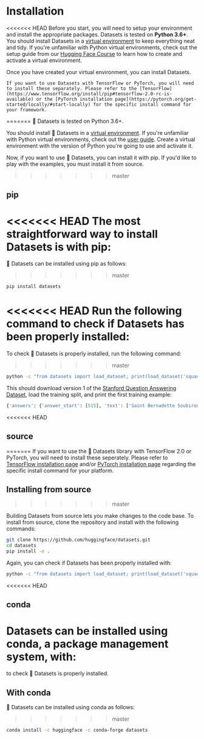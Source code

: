 # Installation

<<<<<<< HEAD
Before you start, you will need to setup your environment and install the appropriate packages. Datasets is tested on **Python 3.6+**. You should install Datasets in a [virtual environment](https://docs.python.org/3/library/venv.html) to keep everything neat and tidy. If you're unfamiliar with Python virtual environments, check out the setup guide from our [Hugging Face Course](https://huggingface.co/course/chapter0?fw=pt) to learn how to create and activate a virtual environment.

Once you have created your virtual environment, you can install Datasets.

```{note}
If you want to use Datasets with TensorFlow or PyTorch, you will need to install these separately. Please refer to the [TensorFlow](https://www.tensorflow.org/install/pip#tensorflow-2.0-rc-is-available) or the [PyTorch installation page](https://pytorch.org/get-started/locally/#start-locally) for the specific install command for your framework.
```
=======
🤗 Datasets is tested on Python 3.6+.

You should install 🤗 Datasets in a [virtual environment](https://docs.python.org/3/library/venv.html). If you're
unfamiliar with Python virtual environments, check out the [user guide](https://packaging.python.org/guides/installing-using-pip-and-virtual-environments/). Create a virtual environment with the version of Python you're going to use and activate it.

Now, if you want to use 🤗 Datasets, you can install it with pip. If you'd like to play with the examples, you must install it from source.
>>>>>>> master

## pip

<<<<<<< HEAD
The most straightforward way to install Datasets is with pip:
=======
🤗 Datasets can be installed using pip as follows:
>>>>>>> master

```bash
pip install datasets
```

<<<<<<< HEAD
Run the following command to check if Datasets has been properly installed:
=======
To check 🤗 Datasets is properly installed, run the following command:
>>>>>>> master

```bash
python -c "from datasets import load_dataset; print(load_dataset('squad', split='train')[0])"
```

This should download version 1 of the [Stanford Question Answering Dataset](https://rajpurkar.github.io/SQuAD-explorer/), load the training split, and print the first training example:

```python
{'answers': {'answer_start': [515], 'text': ['Saint Bernadette Soubirous']}, 'context': 'Architecturally, the school has a Catholic character. Atop the Main Building\'s gold dome is a golden statue of the Virgin Mary. Immediately in front of the Main Building and facing it, is a copper statue of Christ with arms upraised with the legend "Venite Ad Me Omnes". Next to the Main Building is the Basilica of the Sacred Heart. Immediately behind the basilica is the Grotto, a Marian place of prayer and reflection. It is a replica of the grotto at Lourdes, France where the Virgin Mary reputedly appeared to Saint Bernadette Soubirous in 1858. At the end of the main drive (and in a direct line that connects through 3 statues and the Gold Dome), is a simple, modern stone statue of Mary.', 'id': '5733be284776f41900661182', 'question': 'To whom did the Virgin Mary allegedly appear in 1858 in Lourdes France?', 'title': 'University_of_Notre_Dame'}
```

<<<<<<< HEAD
## source
=======
If you want to use the 🤗 Datasets library with TensorFlow 2.0 or PyTorch, you will need to install these seperately.
Please refer to [TensorFlow installation page](https://www.tensorflow.org/install/pip#tensorflow-2.0-rc-is-available) 
and/or [PyTorch installation page](https://pytorch.org/get-started/locally/#start-locally) regarding the specific install command for your platform.


## Installing from source
>>>>>>> master

Building Datasets from source lets you make changes to the code base. To install from source, clone the repository and install with the following commands:

```bash
git clone https://github.com/huggingface/datasets.git
cd datasets
pip install -e .
```

Again, you can check if Datasets has been properly installed with:

```bash
python -c "from datasets import load_dataset; print(load_dataset('squad', split='train')[0])"
```

<<<<<<< HEAD
## conda

Datasets can be installed using conda, a package management system, with:
=======
to check 🤗 Datasets is properly installed.

## With conda

🤗 Datasets can be installed using conda as follows:
>>>>>>> master

```bash
conda install -c huggingface -c conda-forge datasets
```
